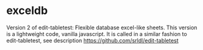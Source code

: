 # exceldb
Version 2 of edit-tabletest: Flexible database excel-like sheets.
This version is a lightweight code, vanilla javascript. It is called in a similar fashion to edit-tabletest, see description https://github.com/srldl/edit-tabletest




